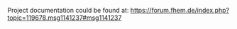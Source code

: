 Project documentation could be found at: https://forum.fhem.de/index.php?topic=119678.msg1141237#msg1141237
